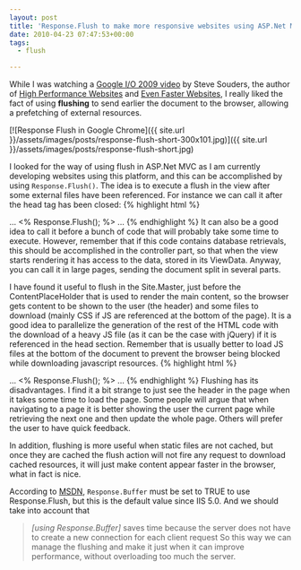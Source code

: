 ```yaml
---
layout: post
title: 'Response.Flush to make more responsive websites using ASP.Net MVC'
date: 2010-04-23 07:47:53+00:00
tags:
  - flush

---
```


While I was watching a [Google I/O 2009 video](http://www.youtube.com/watch?v=aJGC0JSlpPE) by Steve Souders, the author of [High Performance Websites](http://oreilly.com/catalog/9780596529307) and [Even Faster Websites](http://oreilly.com/catalog/9780596522315), I really liked the fact of using **flushing** to send earlier the document to the browser, allowing a prefetching of external resources.

[![Response Flush in Google Chrome]({{ site.url }}/assets/images/posts/response-flush-short-300x101.jpg)]({{ site.url }}/assets/images/posts/response-flush-short.jpg)

I looked for the way of using flush in ASP.Net MVC as I am currently developing websites using this platform, and this can be accomplished by using `Response.Flush()`. The idea is to execute a flush in the view after some external files have been referenced. For instance we can call it after the head tag has been closed:
{% highlight html %}
<html>
  <head>
    <link href="reset.css" rel="stylesheet" type="text/css" />
    <link href="my-styles.css" rel="stylesheet" type="text/css" />
    ...
    <asp:ContentPlaceHolder ID="head" runat="server"></asp:ContentPlaceHolder>
  </head>
  <% Response.Flush(); %>
  <body>
    ...
  </body>
</html>
{% endhighlight %}
It can also be a good idea to call it before a bunch of code that will probably take some time to execute. However, remember that if this code contains database retrievals, this should be accomplished in the controller part, so that when the view starts rendering it has access to the data, stored in its ViewData. Anyway, you can call it in large pages, sending the document split in several parts.

I have found it useful to flush in the Site.Master, just before the ContentPlaceHolder that is used to render the main content, so the browser gets content to be shown to the user (the header) and some files to download (mainly CSS if JS are referenced at the bottom of the page). It is a good idea to parallelize the generation of the rest of the HTML code with the download of a heavy JS file (as it can be the case with jQuery) if it is referenced in the head section. Remember that is usually better to load JS files at the bottom of the document to prevent the browser being blocked while downloading javascript resources.
{% highlight html %}
<html>
  <head>
    <link href="reset.css" rel="stylesheet" type="text/css" />
    <link href="my-styles.css" rel="stylesheet" type="text/css" />
    ...
    <script src="Scripts/jquery-1.4.2.min.js" type="text/javascript"></script>
    <asp:ContentPlaceHolder ID="head" runat="server"></asp:ContentPlaceHolder>
  </head>
  <% Response.Flush(); %>
  <body>
    ...
  </body>
</html>
{% endhighlight %}
Flushing has its disadvantages. I find it a bit strange to just see the header in the page when it takes some time to load the page. Some people will argue that when navigating to a page it is better showing the user the current page while retrieving the next one and then update the whole page. Others will prefer the user to have quick feedback.

In addition, flushing is more useful when static files are not cached, but once they are cached the flush action will not fire any request to download cached resources, it will just make content appear faster in the browser, what in fact is nice.

According to [MSDN](http://msdn.microsoft.com/en-us/library/ms526001.aspx), `Response.Buffer` must be set to TRUE to use Response.Flush, but this is the default value since IIS 5.0. And we should take into account that

>_[using Response.Buffer]_ saves time because the server does not have to create a new connection for each client request
So this way we can manage the flushing and make it just when it can improve performance, without overloading too much the server.
